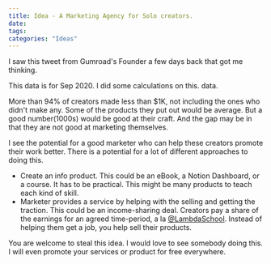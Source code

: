 ```yaml
---
title: Idea - A Marketing Agency for Solo creators.
date: 
tags:
categories: "Ideas"
---
```

I saw this tweet from Gumroad's Founder a few days back that got me thinking.

 

 

This data is for Sep 2020. I did some calculations on this. data.

 

More than 94% of creators made less than $1K, not including the ones who didn't make any. Some of the products they put out would be average. But a good number(1000s) would be good at their craft. And the gap may be in that they are not good at marketing themselves.

I see the potential for a good marketer who can help these creators promote their work better. There is a potential for a lot of different approaches to doing this.
- Create an info product. This could be an eBook, a Notion Dashboard, or a course. It has to be practical. This might be many products to teach each kind of skill.
- Marketer provides a service by helping with the selling and getting the traction. This could be an income-sharing deal. Creators pay a share of the earnings for an agreed time-period, a la [@LambdaSchool](https://mobile.twitter.com/LambdaSchool). Instead of helping them get a job, you help sell their products.

You are welcome to steal this idea. I would love to see somebody doing this. I will even promote your services or product for free everywhere.
 

  
